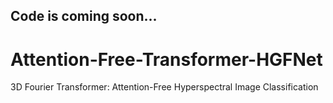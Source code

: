 ## Code is coming soon...

# Attention-Free-Transformer-HGFNet
3D Fourier Transformer: Attention-Free Hyperspectral Image Classification
